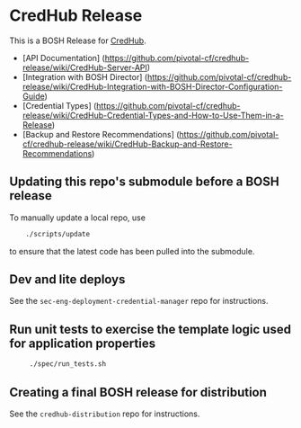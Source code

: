 # CredHub Release

This is a BOSH Release for [CredHub](https://github.com/pivotal-cf/sec-eng-credential-manager).

* [API Documentation] (https://github.com/pivotal-cf/credhub-release/wiki/CredHub-Server-API)
* [Integration with BOSH Director] (https://github.com/pivotal-cf/credhub-release/wiki/CredHub-Integration-with-BOSH-Director-Configuration-Guide)
* [Credential Types] (https://github.com/pivotal-cf/credhub-release/wiki/CredHub-Credential-Types-and-How-to-Use-Them-in-a-Release)
* [Backup and Restore Recommendations] (https://github.com/pivotal-cf/credhub-release/wiki/CredHub-Backup-and-Restore-Recommendations)

## Updating this repo's submodule before a BOSH release

To manually update a local repo, use

```sh
    ./scripts/update
```

 to ensure that the latest code has been pulled into the submodule.

## Dev and lite deploys

See the `sec-eng-deployment-credential-manager` repo for instructions.

## Run unit tests to exercise the template logic used for application properties

```sh
     ./spec/run_tests.sh
```
## Creating a final BOSH release for distribution

See the `credhub-distribution` repo for instructions.
